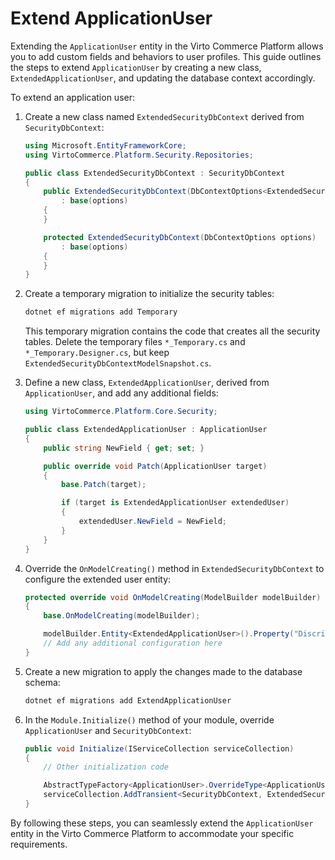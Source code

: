 # Extend ApplicationUser

Extending the `ApplicationUser` entity in the Virto Commerce Platform allows you to add custom fields and behaviors to user profiles. This guide outlines the steps to extend `ApplicationUser` by creating a new class, `ExtendedApplicationUser`, and updating the database context accordingly.

To extend an application user:

1. Create a new class named `ExtendedSecurityDbContext` derived from `SecurityDbContext`:

    ```csharp
    using Microsoft.EntityFrameworkCore;
    using VirtoCommerce.Platform.Security.Repositories;

    public class ExtendedSecurityDbContext : SecurityDbContext
    {
        public ExtendedSecurityDbContext(DbContextOptions<ExtendedSecurityDbContext> options)
            : base(options)
        {
        }

        protected ExtendedSecurityDbContext(DbContextOptions options)
            : base(options)
        {
        }
    }
    ```

1. Create a temporary migration to initialize the security tables:

    ```powershell
    dotnet ef migrations add Temporary
    ```

    This temporary migration contains the code that creates all the security tables. Delete the temporary files `*_Temporary.cs` and `*_Temporary.Designer.cs`, but keep `ExtendedSecurityDbContextModelSnapshot.cs`.

1. Define a new class, `ExtendedApplicationUser`, derived from `ApplicationUser`, and add any additional fields:

    ```csharp
    using VirtoCommerce.Platform.Core.Security;

    public class ExtendedApplicationUser : ApplicationUser
    {
        public string NewField { get; set; }

        public override void Patch(ApplicationUser target)
        {
            base.Patch(target);

            if (target is ExtendedApplicationUser extendedUser)
            {
                extendedUser.NewField = NewField;
            }
        }
    }
    ```

1. Override the `OnModelCreating()` method in `ExtendedSecurityDbContext` to configure the extended user entity:

    ```csharp
    protected override void OnModelCreating(ModelBuilder modelBuilder)
    {
        base.OnModelCreating(modelBuilder);

        modelBuilder.Entity<ExtendedApplicationUser>().Property("Discriminator").HasDefaultValue(nameof(ExtendedApplicationUser));
        // Add any additional configuration here
    }
    ```

1. Create a new migration to apply the changes made to the database schema:

    ```powershell
    dotnet ef migrations add ExtendApplicationUser
    ```

1. In the `Module.Initialize()` method of your module, override `ApplicationUser` and `SecurityDbContext`:

    ```csharp
    public void Initialize(IServiceCollection serviceCollection)
    {
        // Other initialization code

        AbstractTypeFactory<ApplicationUser>.OverrideType<ApplicationUser, ExtendedApplicationUser>();
        serviceCollection.AddTransient<SecurityDbContext, ExtendedSecurityDbContext>();
    }
    ```

By following these steps, you can seamlessly extend the `ApplicationUser` entity in the Virto Commerce Platform to accommodate your specific requirements.